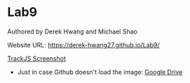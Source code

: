 # Lab9

Authored by Derek Hwang and Michael Shao

Website URL: https://derek-hwang27.github.io/Lab9/

[TrackJS Screenshot](TrackJS.png)
- Just in case Github doesn't load the image: [Google Drive](https://drive.google.com/file/d/1vab8S84KpaUcmRQ1crfYYQbk2WsKlYm5/view?usp=sharing)
